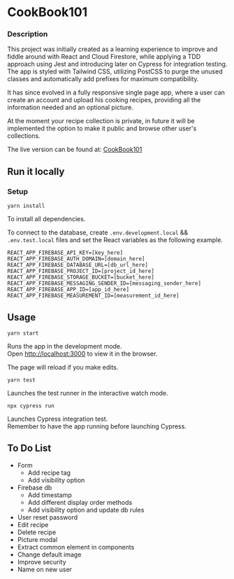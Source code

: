 # CookBook101

### Description

This project was initially created as a learning experience to improve and fiddle around with React and Cloud Firestore, while applying a TDD approach using Jest and introducing later on Cypress for integration testing.  
The app is styled with Tailwind CSS, utilizing PostCSS to purge the unused classes and automatically add prefixes for maximum compatibility.

It has since evolved in a fully responsive single page app, where a user can create an account and upload his cooking recipes, providing all the information needed and an optional picture.

At the moment your recipe collection is private, in future it will be implemented the option to make it public and browse other user's collections.
  
The live version can be found at: [CookBook101](https://cook101.herokuapp.com/)

## Run it locally

### Setup

`yarn install`

To install all dependencies.

To connect to the database, create `.env.development.local` && `.env.test.local` files and set the React variables as the following example.

```
REACT_APP_FIREBASE_API_KEY=[key_here]
REACT_APP_FIREBASE_AUTH_DOMAIN=[domain_here]
REACT_APP_FIREBASE_DATABASE_URL=[db_url_here]
REACT_APP_FIREBASE_PROJECT_ID=[project_id_here]
REACT_APP_FIREBASE_STORAGE_BUCKET=[bucket_here]
REACT_APP_FIREBASE_MESSAGING_SENDER_ID=[messaging_sender_here]
REACT_APP_FIREBASE_APP_ID=[app_id_here]
REACT_APP_FIREBASE_MEASUREMENT_ID=[measurement_id_here]
```


## Usage

`yarn start`

Runs the app in the development mode.  
Open [http://localhost:3000](http://localhost:3000) to view it in the browser.

The page will reload if you make edits.  

`yarn test`

Launches the test runner in the interactive watch mode.  

`npx cypress run`

Launches Cypress integration test.  
Remember to have the app running before launching Cypress.


## To Do List

- Form
  - Add recipe tag
  - Add visibility option
- Firebase db
  - Add timestamp
  - Add different display order methods
  - Add visibility option and update db rules
- User reset password
- Edit recipe
- Delete recipe
- Picture modal
- Extract common element in components
- Change default image
- Improve security
- Name on new user
